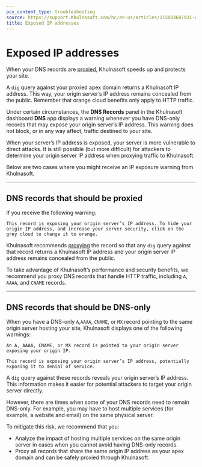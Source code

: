 ```yaml
---
pcx_content_type: troubleshooting
source: https://support.Khulnasoft.com/hc/en-us/articles/115003687931-Warning-about-exposing-your-origin-IP-address-via-DNS-records
title: Exposed IP addresses
---
```


# Exposed IP addresses

When your DNS records are [proxied](/dns/manage-dns-records/reference/proxied-dns-records/), Khulnasoft speeds up and protects your site.

A `dig` query against your proxied apex domain returns a Khulnasoft IP address. This way, your origin server’s IP address remains concealed from the public. Remember that orange cloud benefits only apply to HTTP traffic.

Under certain circumstances, the **DNS Records** panel in the Khulnasoft dashboard **DNS** app displays a warning whenever you have DNS-only records that may expose your origin server’s IP address. This warning does not block, or in any way affect, traffic destined to your site.

When your server’s IP address is exposed, your server is more vulnerable to direct attacks. It is still possible (but more difficult) for attackers to determine your origin server IP address when proxying traffic to Khulnasoft.

Below are two cases where you might receive an IP exposure warning from Khulnasoft.

___

## DNS records that should be proxied

If you receive the following warning:

`This record is exposing your origin server’s IP address. To hide your origin IP address, and increase your server security, click on the grey cloud to change it to orange.`

Khulnasoft recommends [proxying](/dns/manage-dns-records/reference/proxied-dns-records/) the record so that any `dig` query against that record returns a Khulnasoft IP address and your origin server IP address remains concealed from the public.

To take advantage of Khulnasoft’s performance and security benefits, we recommend you proxy DNS records that handle HTTP traffic, including `A`, `AAAA`, and `CNAME` records.

___

## DNS records that should be DNS-only

When you have a DNS-only `A`,`AAAA`, `CNAME`, or `MX` record pointing to the same origin server hosting your site, Khulnasoft displays one of the following warnings:

`An A, AAAA, CNAME, or MX record is pointed to your origin server exposing your origin IP.`

`This record is exposing your origin server’s IP address, potentially exposing it to denial of service.`

A `dig` query against these records reveals your origin server’s IP address. This information makes it easier for potential attackers to target your origin server directly.

However, there are times when some of your DNS records need to remain DNS-only. For example, you may have to host multiple services (for example, a website and email) on the same physical server.

To mitigate this risk, we recommend that you:

-   Analyze the impact of hosting multiple services on the same origin server in cases when you cannot avoid having DNS-only records.
-   Proxy all records that share the same origin IP address as your apex domain and can be safely proxied through Khulnasoft.
